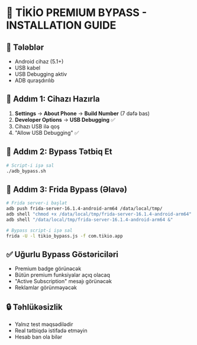 # 🚀 TİKİO PREMIUM BYPASS - INSTALLATION GUIDE

## 📱 **Tələblər**
- Android cihaz (5.1+)
- USB kabel
- USB Debugging aktiv
- ADB quraşdırılıb

## 🔧 **Addım 1: Cihazı Hazırla**
1. **Settings** → **About Phone** → **Build Number** (7 dəfə bas)
2. **Developer Options** → **USB Debugging** ✅
3. Cihazı USB ilə qoş
4. "Allow USB Debugging" ✅

## 🚀 **Addım 2: Bypass Tətbiq Et**
```bash
# Script-i işə sal
./adb_bypass.sh
```

## 🎯 **Addım 3: Frida Bypass (Əlavə)**
```bash
# Frida server-i başlat
adb push frida-server-16.1.4-android-arm64 /data/local/tmp/
adb shell "chmod +x /data/local/tmp/frida-server-16.1.4-android-arm64"
adb shell "/data/local/tmp/frida-server-16.1.4-android-arm64 &"

# Bypass script-i işə sal
frida -U -l tikio_bypass.js -f com.tikio.app
```

## ✅ **Uğurlu Bypass Göstəriciləri**
- Premium badge görünəcək
- Bütün premium funksiyalar açıq olacaq
- "Active Subscription" mesajı görünəcək
- Reklamlar görünməyəcək

## 🔒 **Təhlükəsizlik**
- Yalnız test məqsədilədir
- Real tətbiqdə istifadə etməyin
- Hesab ban ola bilər
